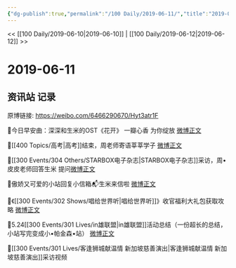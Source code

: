 ```yaml
---
{"dg-publish":true,"permalink":"/100 Daily/2019-06-11/","title":"2019-06-11","created":"2023-03-24T17:04:37.935+08:00","updated":"2023-03-24T17:45:53.151+08:00"}
---
```



<< [[100 Daily/2019-06-10\|2019-06-10]] | [[100 Daily/2019-06-12\|2019-06-12]] >>

# 2019-06-11

## 资讯站 记录

原博链接: https://weibo.com/6466290670/Hyt3atr1F

🌸今日早安曲：深深和生米的OST《花开》
一瓣心香 为你绽放
[微博正文](https://m.weibo.cn/6466290670/4381908563283210)

🌸[[400 Topics/高考\|高考]]结束，周老师寄语莘莘学子
[微博正文](https://m.weibo.cn/6466290670/4382014188782687)

🌸[[300 Events/304 Others/STARBOX电子杂志\|STARBOX电子杂志]]采访，周•皮皮老师回答生米
提问[微博正文](https://m.weibo.cn/6466290670/4382026305702883)

🌸傲娇又可爱的小站回复小信箱📬生米来信啦
[微博正文](https://m.weibo.cn/6466290670/4382062288678707)

🌸《[[300 Events/302 Shows/唱给世界听\|唱给世界听]]》收官福利大礼包获取攻略
[微博正文](https://m.weibo.cn/6466290670/4382091694936581)

🌸5.24[[300 Events/301 Lives/in雄联盟\|in雄联盟]]活动总结（一份超长的总结，
小站写完变成小•帕金森•站）
[微博正文](https://m.weibo.cn/6466290670/4382095336344370)

🌸[[300 Events/301 Lives/客逢狮城献温情 新加坡慈善演出\|客逢狮城献温情 新加坡慈善演出]]采访视频
[](https://m.weibo.cn/6466290670/4382112838391649)
